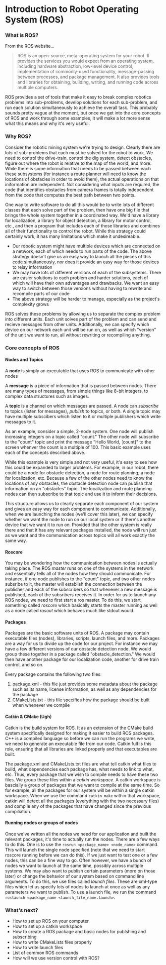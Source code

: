 # Introduction to Robot Operating System (ROS)

### What is ROS?

From the ROS website...

> ROS is an open-source, meta-operating system for your robot. It provides the services you would expect from an operating system, including hardware abstraction, low-level device control, implementation of commonly-used functionality, message-passing between processes, and package management. It also provides tools and libraries for obtaining, building, writing, and running code across multiple computers.

ROS provides a set of tools that make it easy to break complex robotics problems into sub-problems, develop solutions for each sub-problem, and run each solution simultaneously to achieve the overall task. This probably sounds pretty vague at the moment, but once we get into the core concepts of ROS and work through some examples, it will make a lot more sense what this means and why it's very useful. 


### Why ROS?

Consider the robotic mining system we're trying to design. Clearly there are lots of sub-problems that each must be solved for the robot to work. We need to control the drive-train, control the dig system, detect obstacles, figure out where the robot is relative to the map of the world, and more. While there is some information that needs to be passed between each these subsystems (for instance a route planner will need to know the locations of obstacles in order to avoid them), the actual operations on that iniformation are independent. Not considering what inputs are required, the code that identifies obstacles from camera frames is totally independent from the code that computes the best path between two points. 

One way to write software to do all this would be to write lots of different classes that each solve part of the problem, then have one big file that brings the whole system together in a coordinated way. We'd have a library for localization, a library for object detection, a library for motor control, etc., and then a program that includes each of those libraries and combines all of their functionality to control the robot. While this strategy could certainly work, it has many limitations which make it undesireable.

- Our robotic system might have multiple devices which are connected on a network, each of which needs to run parts of the code. The above strategy doesn't give us an easy way to launch all the pieces of this code simultaneously, nor does it provide an easy way for those devices to relay information
- We may have lots of different versions of each of the subsystems. There are easier solutions to each problem and harder solutions, each of which will have their own advantages and drawbacks. We want an easy way to switch between those versions without having to rewrite and recompile parts of our code
- The above strategy will be harder to manage, especially as the project's complexity grows

ROS solves these problems by allowing us to separate the complex problem into different units. Each unit solves part of the problem and can send and recieve messages from other units. Additionally, we can specify which device on our network each unit will be run on, as well as which "version" of the unit we want to run, all without rewriting or recompiling anything.


### Core concepts of ROS

#### Nodes and Topics

A **node** is simply an executable that uses ROS to communicate with other nodes

A **message** is a piece of information that is passed between nodes. There are many types of messages, from simple things like 8-bit integers, to complex data structures such as images.

A **topic** is a channel on which messages are passed. A node can *subscribe* to topics (listen for messages), *publish* to topics, or both. A single topic may have multiple subscibers which listen to it or multiple publishers which write messages to it.

As an example, consider a simple, 2-node system. One node will publish increasing integers on a topic called "count." The other node will subscribe to the "count" topic and print the message "Hello World, [count]" to the screen whenver the count is a multiple of 100. This basic example uses each of the concepts described above. 

While this example is very simple and not very useful, it's easy to see how this could be expanded to larger problems. For example, in our robot, there could be a node for obstacle detection, a node for route planning, a node for localization, etc. Because a few of the other nodes need to know the locations of any obstacles, the obstacle detection node can publish that information on an "obstacles" topic. The localization and route planning nodes can then subscribe to that topic and use it to inform their decisions. 

This structure allows us to clearly separate each component of our system and gives an easy way for each component to communicate. Additionally, when we are launching the nodes (we'll cover this later), we can specify whether we want the node to run on our local system or if there's another device that we want it to run on. Provided that the other system is really there and that it has any relevant packages installed, the node will run just as we want and the communication across topics will all work exactly the same way.


#### Roscore

You may be wondering how the communication between nodes is actually taking place. The ROS *master* runs on one of the systems in the network and essentially tells all of the nodes how they should communicate. For instance, if one node publishes to the "count" topic, and two other nodes subsribe to it, the master will establish the connection between the publisher and each of the subscribers so that whenever a new message is published, each of the subsribers receives it. In order for us to launch any ROS nodes, we need to first start a ros master. To do this, we start something called *roscore* which basically starts the master running as well as a node called *rosout* which behaves much like stdout would. 


#### Packages

Packages are the basic software units of ROS. A package may contain executable files (nodes), libraries, scripts, launch files, and more. Packages are a way for us to divide up the code for our project. For instance we may have a few different versions of our obstacle detection node. We would group these together in a package called "obstacle_detection." We would then have another package for our localization code, another for drive train control, and so on. 

Every package contains the following two files:
1. package.xml - this file just provides some metadata about the package such as its name, license information, as well as any dependencies for the package
2. CMakeLists.txt - this file specifies how the package should be built when whenever we compile


#### Catkin & CMake (Ugh)

Catkin is the build system for ROS. It as an extension of the CMake build system specifically designed for making it easier to build ROS packages. C++ is a compiled language so before we can run the programs we write, we need to generate an executable file from our code. Catkin fulfils this role, ensuring that all libraries are linked properly and that executables are built. 

The package.xml and CMakeLists.txt files are what tell catkin what files to build, what dependencies each package has, what needs to link to what, etc. Thus, every package that we wish to compile needs to have these two files. We group these files within a *catkin workspace*. A catkin workspace is bascially a group of packages that we want to compile at the same time. So for example, all the packages for our system will be within a single catkin workspace. When we use the command `catkin_make` within that workspace, catkin will detect all the packages (everything with the two necessary files) and compile any of the packages that have changed since the previous compiliation.


#### Running nodes or groups of nodes

Once we've written all the nodes we need for our application and built the relevant packages, it's time to actually run the nodes. There are a few ways to do this. One is to use the `rosrun <package_name> <node_name>` command. This will launch the single node specified (note that we need to start roscore running before we can do this). If we just want to test one or a few nodes, this can be a fine way to go. Often however, we have a bunch of nodes we want to launch at the same time, possibly across multiple systems. We may also want to publish certain parameters (more on those later) or change the behavior of our system based on command line arguments. To do this, we use files called *launch files*. These are xml-type files which let us specify lots of nodes to launch at once as well as any parameters we want to publish. To use a launch file, we run the command `roslaunch <package_name <launch_file_name.launch>`. 


### What's next?

- How to set up ROS on your computer
- How to set up a catkin workspace
- How to create a ROS package and basic nodes for publshing and subscribing
- How to write CMakeLists files properly
- How to write launch files
- List of common ROS commands
- How will we use version control with ROS?

 
